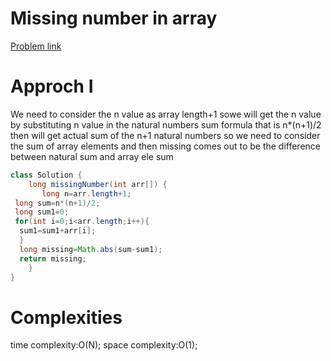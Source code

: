 # Missing number in array
[Problem link](https://www.geeksforgeeks.org/problems/missing-number-in-array1416/1)

# Approch I

We need to consider the n value as array length+1 sowe will get the n value by substituting n value in the natural numbers sum formula that is 
n*(n+1)/2 then will get actual sum of the n+1 natural numbers 
so we need to consider the sum of array elements and then missing comes out to be the difference between natural sum and array ele sum

```Java
class Solution {
    long missingNumber(int arr[]) {
       long n=arr.length+1;
 long sum=n*(n+1)/2;
 long sum1=0;
 for(int i=0;i<arr.length;i++){
  sum1=sum1+arr[i];
  }
  long missing=Math.abs(sum-sum1);
  return missing;
    }
}
```

# Complexities

time complexity:O(N);
space complexity:O(1);
